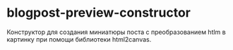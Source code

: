 # blogpost-preview-constructor

Конструктор для создания миниатюры поста с преобразованием htlm в картинку при помощи библиотеки html2canvas.
